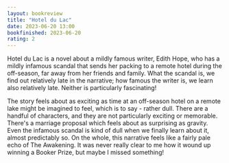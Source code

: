 ```yaml
---
layout: bookreview
title: "Hotel du Lac"
date: 2023-06-20 13:00
bookfinished: 2023-06-20
rating: 2
---
```


Hotel du Lac is a novel about a mildly famous writer, Edith Hope, who has a mildly infamous scandal that sends her packing to a remote hotel during the off-season, far away from her friends and family. What the scandal is, we find out relatively late in the narrative; how famous the writer is, we learn also relatively late. Neither is particularly fascinating!



The story feels about as exciting as time at an off-season hotel on a remote lake might be imagined to feel, which is to say - rather dull. There are a handful of characters, and they are not particularly exciting or memorable. There's a marriage proposal which feels about as surprising as gravity. Even the infamous scandal is kind of dull when we finally learn about it, almost predictably so. On the whole, this narrative feels like a fairly pale echo of The Awakening. It was never really clear to me how it wound up winning a Booker Prize, but maybe I missed something!